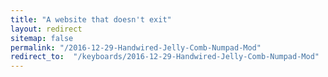 ```yaml
---
title: "A website that doesn't exit"
layout: redirect
sitemap: false
permalink: "/2016-12-29-Handwired-Jelly-Comb-Numpad-Mod"
redirect_to:  "/keyboards/2016-12-29-Handwired-Jelly-Comb-Numpad-Mod"
---
```

